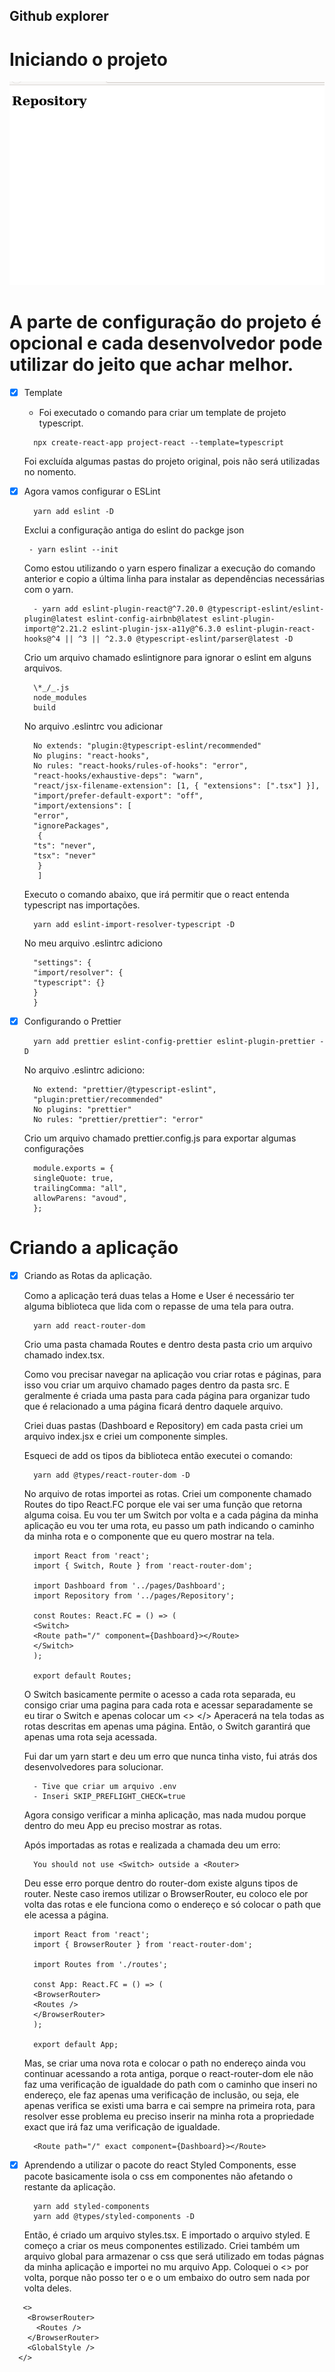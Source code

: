 ## Github explorer

# Iniciando o projeto

![image](./image_do_projeto.png)

# A parte de configuração do projeto é opcional e cada desenvolvedor pode utilizar do jeito que achar melhor.

- [x] Template

  - Foi executado o comando para criar um template de projeto typescript.

  ```
    npx create-react-app project-react --template=typescript
  ```

  Foi excluída algumas pastas do projeto original, pois não será utilizadas no nomento.

- [x] Agora vamos configurar o ESLint

  ```
    yarn add eslint -D
  ```

  Exclui a configuração antiga do eslint do packge json

  ```
   - yarn eslint --init
  ```

  Como estou utilizando o yarn espero finalizar a execução do comando anterior e copio a última linha para instalar as dependências necessárias com o yarn.

  ```
    - yarn add eslint-plugin-react@^7.20.0 @typescript-eslint/eslint-plugin@latest eslint-config-airbnb@latest eslint-plugin-import@^2.21.2 eslint-plugin-jsx-a11y@^6.3.0 eslint-plugin-react-hooks@^4 || ^3 || ^2.3.0 @typescript-eslint/parser@latest -D

  ```

  Crio um arquivo chamado eslintignore para ignorar o eslint em alguns arquivos.

  ```
    \*_/_.js
    node_modules
    build
  ```

  No arquivo .eslintrc vou adicionar

  ```
    No extends: "plugin:@typescript-eslint/recommended"
    No plugins: "react-hooks",
    No rules: "react-hooks/rules-of-hooks": "error",
    "react-hooks/exhaustive-deps": "warn",
    "react/jsx-filename-extension": [1, { "extensions": [".tsx"] }],
    "import/prefer-default-export": "off",
    "import/extensions": [
    "error",
    "ignorePackages",
     {
    "ts": "never",
    "tsx": "never"
     }
     ]

  ```

  Executo o comando abaixo, que irá permitir que o react entenda typescript nas importações.

  ```
    yarn add eslint-import-resolver-typescript -D

  ```

  No meu arquivo .eslintrc adiciono

  ```
    "settings": {
    "import/resolver": {
    "typescript": {}
    }
    }

  ```

- [x] Configurando o Prettier

  ```
    yarn add prettier eslint-config-prettier eslint-plugin-prettier -D
  ```

  No arquivo .eslintrc adiciono:

  ```
    No extend: "prettier/@typescript-eslint",
    "plugin:prettier/recommended"
    No plugins: "prettier"
    No rules: "prettier/prettier": "error"
  ```

  Crio um arquivo chamado prettier.config.js para exportar algumas configurações

  ```
    module.exports = {
    singleQuote: true,
    trailingComma: "all",
    allowParens: "avoud",
    };
  ```

# Criando a aplicação

- [x] Criando as Rotas da aplicação.

  Como a aplicação terá duas telas a Home e User é necessário ter alguma biblioteca que lida com o repasse de uma tela para outra.

  ```
    yarn add react-router-dom
  ```

  Crio uma pasta chamada Routes e dentro desta pasta crio um arquivo chamado index.tsx.

  Como vou precisar navegar na aplicação vou criar rotas e páginas, para isso vou criar um arquivo chamado pages dentro da pasta src. E geralmente é criada uma pasta para cada página para organizar tudo que é relacionado a uma página ficará dentro daquele arquivo.

  Criei duas pastas (Dashboard e Repository) em cada pasta criei um arquivo index.jsx e criei um componente simples.

  Esqueci de add os tipos da biblioteca então executei o comando:

  ```
    yarn add @types/react-router-dom -D
  ```

  No arquivo de rotas importei as rotas. Criei um componente chamado Routes do tipo React.FC porque ele vai ser uma função que retorna alguma coisa. Eu vou ter um Switch por volta e a cada página da minha aplicação eu vou ter uma rota, eu passo um path indicando o caminho da minha rota e o componente que eu quero mostrar na tela.

  ```
    import React from 'react';
    import { Switch, Route } from 'react-router-dom';

    import Dashboard from '../pages/Dashboard';
    import Repository from '../pages/Repository';

    const Routes: React.FC = () => (
    <Switch>
    <Route path="/" component={Dashboard}></Route>
    </Switch>
    );

    export default Routes;
  ```

  O Switch basicamente permite o acesso a cada rota separada, eu consigo criar uma pagina para cada rota e acessar separadamente se eu tirar o Switch e apenas colocar um <> </> Aperacerá na tela todas as rotas descritas em apenas uma página. Então, o Switch garantirá que apenas uma rota seja acessada.

  Fui dar um yarn start e deu um erro que nunca tinha visto, fui atrás dos desenvolvedores para solucionar.

  ```
    - Tive que criar um arquivo .env
    - Inseri SKIP_PREFLIGHT_CHECK=true
  ```

  Agora consigo verificar a minha aplicação, mas nada mudou porque dentro do meu App eu preciso mostrar as rotas.

  Após importadas as rotas e realizada a chamada deu um erro:

  ```
    You should not use <Switch> outside a <Router>
  ```

  Deu esse erro porque dentro do router-dom existe alguns tipos de router. Neste caso iremos utilizar o BrowserRouter, eu coloco ele por volta das rotas e ele funciona como o endereço e só colocar o path que ele acessa a página.

  ```
    import React from 'react';
    import { BrowserRouter } from 'react-router-dom';

    import Routes from './routes';

    const App: React.FC = () => (
    <BrowserRouter>
    <Routes />
    </BrowserRouter>
    );

    export default App;
  ```

  Mas, se criar uma nova rota e colocar o path no endereço ainda vou continuar acessando a rota antiga, porque o react-router-dom ele não faz uma verificação de igualdade do path com o caminho que inseri no endereço, ele faz apenas uma verificação de inclusão, ou seja, ele apenas verifica se existi uma barra e cai sempre na primeira rota, para resolver esse problema eu preciso inserir na minha rota a propriedade exact que irá faz uma verificação de igualdade.

  ```
    <Route path="/" exact component={Dashboard}></Route>
  ```

- [x] Aprendendo a utilizar o pacote do react Styled Components, esse pacote basicamente isola o css em componentes não afetando o restante da aplicação.

  ```
    yarn add styled-components
    yarn add @types/styled-components -D
  ```

  Então, é criado um arquivo styles.tsx. E importado o arquivo styled. E começo a criar os meus componentes estilizado. Criei também um arquivo global para armazenar o css que será utilizado em todas págnas da minha aplicação e importei no mu arquivo App. Coloquei o <> por volta, porque não posso ter o <BrowserRouter> e o <GlobalStyle> um embaixo do outro sem nada por volta deles.

```
   <>
    <BrowserRouter>
      <Routes />
    </BrowserRouter>
    <GlobalStyle />
  </>
```
